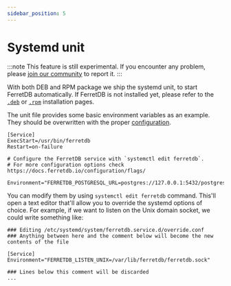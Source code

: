 ```yaml
---
sidebar_position: 5
---
```


# Systemd unit

:::note
This feature is still experimental.
If you encounter any problem, please [join our community](/#community) to report it.
:::

With both DEB and RPM package we ship the systemd unit, to start FerretDB automatically.
If FerretDB is not installed yet, please refer to the [`.deb`](deb.md) or [`.rpm`](rpm.md) installation pages.

The unit file provides some basic environment variables as an example.
They should be overwritten with the proper [configuration](../../configuration/flags.md).

```systemd
[Service]
ExecStart=/usr/bin/ferretdb
Restart=on-failure

# Configure the FerretDB service with `systemctl edit ferretdb`.
# For more configuration options check https://docs.ferretdb.io/configuration/flags/

Environment="FERRETDB_POSTGRESQL_URL=postgres://127.0.0.1:5432/postgres"
```

You can modify them by using `systemctl edit ferretdb` command.
This'll open a text editor that'll allow you to override the systemd options of choice.
For example, if we want to listen on the Unix domain socket, we could write something like:

```systemd
### Editing /etc/systemd/system/ferretdb.service.d/override.conf
### Anything between here and the comment below will become the new contents of the file

[Service]
Environment="FERRETDB_LISTEN_UNIX=/var/lib/ferretdb/ferretdb.sock"

### Lines below this comment will be discarded
...
```
